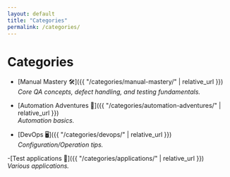 ```yaml
---
layout: default
title: "Categories"
permalink: /categories/
--- 
```


# Categories

- [Manual Mastery 🛠]({{ "/categories/manual-mastery/" | relative_url }})  
  *Core QA concepts, defect handling, and testing fundamentals.*

- [Automation Adventures 🔌]({{ "/categories/automation-adventures/" | relative_url }})  
  *Automation basics.*

- [DevOps 🖥]({{ "/categories/devops/" | relative_url }})  
  *Configuration/Operation tips.*
  
-[Test applications 🧬]({{ "/categories/applications/" | relative_url }})  
  *Various applications.*
